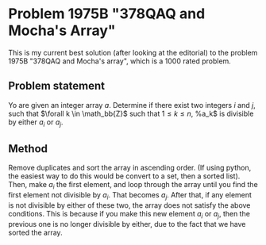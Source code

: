 # Problem 1975B "378QAQ and Mocha's Array"
This is my current best solution (after looking at the editorial) to the problem 1975B "378QAQ and Mocha's array", which is a 1000 rated problem.

## Problem statement
Yo are given an integer array $a$. Determine if there exist two integers $i$ and $j$, such that $\forall k \in \math_bb{Z}$ such that $1 \leq k \leq n$, %a_k$ is divisible by either $a_i$ or $a_j$.

## Method
Remove duplicates and sort the array in ascending order. (If using python, the easiest way to do this would be convert to a set, then a sorted list). Then, make $a_i$ the first element, and loop through the array until you find the first element not divisible by $a_i$. That becomes $a_j$. After that, if any element is not divisible by either of these two, the array does not satisfy the above conditions. This is because if you make this new element $a_i$ or $a_j$, then the previous one is no longer divisible by either, due to the fact that we have sorted the array.